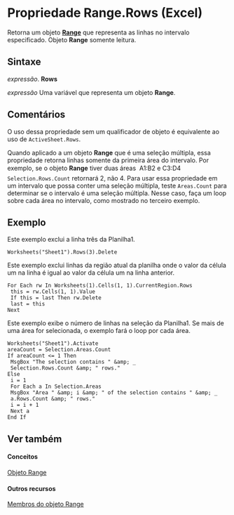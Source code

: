 
# Propriedade Range.Rows (Excel)

Retorna um objeto  **[Range](b8207778-0dcc-4570-1234-f130532cc8cd.md)** que representa as linhas no intervalo especificado. Objeto **Range** somente leitura.


## Sintaxe

 _expressão_. **Rows**

 _expressão_ Uma variável que representa um objeto **Range**.


## Comentários

O uso dessa propriedade sem um qualificador de objeto é equivalente ao uso de  `ActiveSheet.Rows`.

Quando aplicado a um objeto  **Range** que é uma seleção múltipla, essa propriedade retorna linhas somente da primeira área do intervalo. Por exemplo, se o objeto **Range** tiver duas áreas  A1:B2 e C3:D4  `Selection.Rows.Count` retornará 2, não 4. Para usar essa propriedade em um intervalo que possa conter uma seleção múltipla, teste `Areas.Count` para determinar se o intervalo é uma seleção múltipla. Nesse caso, faça um loop sobre cada área no intervalo, como mostrado no terceiro exemplo.


## Exemplo

Este exemplo exclui a linha três da Planilha1.


```
Worksheets("Sheet1").Rows(3).Delete
```

Este exemplo exclui linhas da região atual da planilha onde o valor da célula um na linha é igual ao valor da célula um na linha anterior.




```
For Each rw In Worksheets(1).Cells(1, 1).CurrentRegion.Rows 
 this = rw.Cells(1, 1).Value 
 If this = last Then rw.Delete 
 last = this 
Next
```

Este exemplo exibe o número de linhas na seleção da Planilha1. Se mais de uma área for selecionada, o exemplo fará o loop por cada área.




```
Worksheets("Sheet1").Activate 
areaCount = Selection.Areas.Count 
If areaCount <= 1 Then 
 MsgBox "The selection contains " &amp; _ 
 Selection.Rows.Count &amp; " rows." 
Else 
 i = 1 
 For Each a In Selection.Areas 
 MsgBox "Area " &amp; i &amp; " of the selection contains " &amp; _ 
 a.Rows.Count &amp; " rows." 
 i = i + 1 
 Next a 
End If
```


## Ver também


#### Conceitos


[Objeto Range](b8207778-0dcc-4570-1234-f130532cc8cd.md)
#### Outros recursos


[Membros do objeto Range](4336bf81-1e63-7e44-1792-baf366a027a7.md)